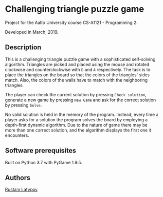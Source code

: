 # Challenging triangle puzzle game 

Project for the Aalto University course CS-A1121 - Programming 2.

Developed in March, 2019.

## Description

This is a challenging triangle puzzle game with a sophisticated self-solving algorithm. Triangles are picked and
placed using the mouse and rotated clockwise and counterclockwise with `D` and `A` respectively. The task is to 
place the triangles on the board so that the colors of the triangles' sides match. Also, the colors of the walls 
have to match with the neighboring triangles.

The player can check the current solution by pressing `Check solution`, generate a new game by pressing 
`New Game` and ask for the correct solution by pressing `Solve`. 

No valid solution is held in the memory of the program. Instead, every time a player asks for a solution the 
program solves the board by employing a depth-first dynamic algorithm. Due to the nature of game 
there may be more than one correct solution, and the algorithm displays the first one it encounters. 


## Software prerequisites

Built on Python 3.7 with PyGame 1.9.5.


## Authors

[Rustam Latypov](mailto:rustam.latypov@aalto.fi)